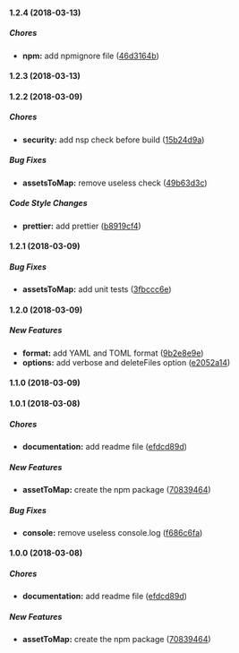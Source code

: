#### 1.2.4 (2018-03-13)

##### Chores

* **npm:**  add npmignore file ([46d3164b](https://github.com/ekino/webpack-plugin-assets-to-map/commit/46d3164b30d7e7e05f65cf75381a0131e900b2f7))

#### 1.2.3 (2018-03-13)

#### 1.2.2 (2018-03-09)

##### Chores

* **security:**  add nsp check before build ([15b24d9a](https://github.com/ekino/webpack-plugin-assets-to-map/commit/15b24d9a671cff30a025ae74d10fad599ad45aa3))

##### Bug Fixes

* **assetsToMap:**  remove useless check ([49b63d3c](https://github.com/ekino/webpack-plugin-assets-to-map/commit/49b63d3c5765d9eb5e424f45b457381928208905))

##### Code Style Changes

* **prettier:**  add prettier ([b8919cf4](https://github.com/ekino/webpack-plugin-assets-to-map/commit/b8919cf4b5fec8f33848a0536f380b4cbea8561f))

#### 1.2.1 (2018-03-09)

##### Bug Fixes

* **assetsToMap:**  add unit tests ([3fbccc6e](https://github.com/ekino/webpack-plugin-assets-to-map/commit/3fbccc6e8bfca89df6e7a0d853400e44413b9be7))

#### 1.2.0 (2018-03-09)

##### New Features

* **format:**  add YAML and TOML format ([9b2e8e9e](https://github.com/ekino/webpack-plugin-assets-to-map/commit/9b2e8e9e97e4147252d60861f48a7f96f1dbbe3c))
* **options:**  add verbose and deleteFiles option ([e2052a14](https://github.com/ekino/webpack-plugin-assets-to-map/commit/e2052a142557c0bcbe092dad2473a5f8d8508f8b))

#### 1.1.0 (2018-03-09)

#### 1.0.1 (2018-03-08)

##### Chores

* **documentation:**  add readme file ([efdcd89d](https://github.com/ekino/webpack-plugin-assets-to-map/commit/efdcd89d4d599b5a653bd65b94d0873b38844e5e))

##### New Features

* **assetToMap:**  create the npm package ([70839464](https://github.com/ekino/webpack-plugin-assets-to-map/commit/70839464d7d2a7ab14477105813bff77a67c504f))

##### Bug Fixes

* **console:**  remove useless console.log ([f686c6fa](https://github.com/ekino/webpack-plugin-assets-to-map/commit/f686c6fabbd40a00d4590f566ad8f95d263f8743))

#### 1.0.0 (2018-03-08)

##### Chores

* **documentation:**  add readme file ([efdcd89d](https://github.com/ekino/webpack-plugin-assets-to-map/commit/efdcd89d4d599b5a653bd65b94d0873b38844e5e))

##### New Features

* **assetToMap:**  create the npm package ([70839464](https://github.com/ekino/webpack-plugin-assets-to-map/commit/70839464d7d2a7ab14477105813bff77a67c504f))

